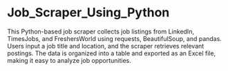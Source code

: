 # Job_Scraper_Using_Python
This Python-based job scraper collects job listings from LinkedIn, TimesJobs, and FreshersWorld using requests, BeautifulSoup, and pandas. Users input a job title and location, and the scraper retrieves relevant postings. The data is organized into a table and exported as an Excel file, making it easy to analyze job opportunities.
